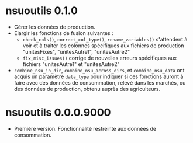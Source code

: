 # nsuoutils 0.1.0

- Gérer les données de production.
- Elargir les fonctions de fusion suivantes : 
  - `check_cols()`, `correct_col_type()`, `rename_variables()` s'attendent à voir et à traiter les colonnes spécifiques aux fichiers de production "unitesFixes", "unitesAutre1", "unitesAutre2"
  - `fix_misc_issues()` corrige de nouvelles erreurs spécifiques aux fichiers "unitesAutre1" et "unitesAutre2"
- `combine_nsu_in_dir`, `combine_nsu_across_dirs`, et `combine_nsu_data` ont acquis un paramètre `data_type` pour indiquer si ces fonctions auront à faire avec des données de consommation, relevé dans les marchés, ou des données de production, obtenu auprès des agriculteurs.

# nsuoutils 0.0.0.9000

* Première version. Fonctionnalité restreinte aux données de consommation.
